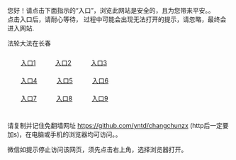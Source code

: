 您好！请点击下面指示的“入口”，浏览此网站是安全的，且为您带来平安。。 <br/>
点击入口后，请耐心等待， 过程中可能会出现无法打开的提示，请忽略，最终会进入网站. </br>

法轮大法在长春<br/>
<div style="padding:10px"><a style="margin:20px" target="_blank" href="https://dhxkpz90bov32.cloudfront.net/2Qpsp?eejtf" id="ccLink1" rel="nofollow">入口1</a> <a target="_blank" style="margin:20px" href="https://dupwhru5i6wih.cloudfront.net/2Qpsp?qbjxjln" id="ccLink2" rel="nofollow">入口2</a> <a style="margin:20px" target="_blank" href="https://d3nwhoqq3h9vg0.cloudfront.net/2Qpsp?exidavf" id="ccLink3" rel="nofollow">入口3</a></div>

<div style="padding:10px" ><a style="margin:20px" target="_blank" href="https://dhxkpz90bov32.cloudfront.net/2Qpsp?eejtf" id="ccLink4" rel="nofollow">入口4</a> <a style="margin:20px" href="https://dupwhru5i6wih.cloudfront.net/2Qpsp?qbjxjln" target="_blank" id="ccLink5" rel="nofollow">入口5</a> <a style="margin:20px" href="https://d3nwhoqq3h9vg0.cloudfront.net/2Qpsp?exidavf" target="_blank" id="ccLink6" rel="nofollow">入口6</a></div>

<div style="padding:10px"><a style="margin:20px" target="_blank" href="https://dhxkpz90bov32.cloudfront.net/2Qpsp?eejtf" id="ccLink7" rel="nofollow">入口7</a> <a style="margin:20px" href="https://dupwhru5i6wih.cloudfront.net/2Qpsp?qbjxjln" target="_blank" id="ccLink8" rel="nofollow">入口8</a> <a style="margin:20px" target="_blank" href="https://d3nwhoqq3h9vg0.cloudfront.net/2Qpsp?exidavf" id="ccLink9" rel="nofollow">入口9</a></div>

<br/>



请复制并记住免翻墙网址 https://github.com/yntd/changchunzx (http后一定要加s)，在电脑或手机的浏览器均可访问。。<br/>

微信如提示停止访问该网页，须先点击右上角，选择浏览器打开。
